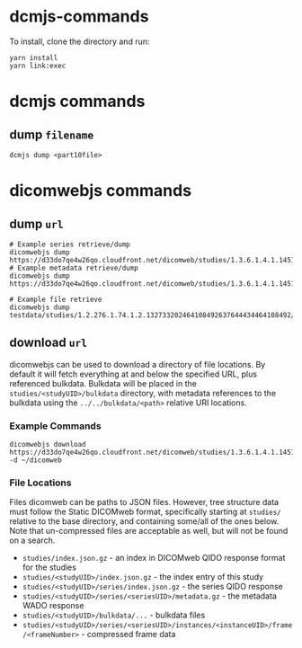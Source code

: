 # dcmjs-commands

To install, clone the directory and run:

```
yarn install
yarn link:exec
```

# dcmjs commands

## dump `filename`

```
dcmjs dump <part10file>
```

# dicomwebjs commands

## dump `url`

```
# Example series retrieve/dump
dicomwebjs dump https://d33do7qe4w26qo.cloudfront.net/dicomweb/studies/1.3.6.1.4.1.14519.5.2.1.4792.2001.105216574054253895819671475627/series
# Example metadata retrieve/dump
dicomwebjs dump https://d33do7qe4w26qo.cloudfront.net/dicomweb/studies/1.3.6.1.4.1.14519.5.2.1.4792.2001.105216574054253895819671475627/series/1.3.6.1.4.1.14519.5.2.1.4792.2001.323835191362867057104216682000/metadata

# Example file retrieve
dicomwebjs dump testdata/studies/1.2.276.1.74.1.2.132733202464108492637644434464108492/series/2.16.840.1.113883.3.8467.132733202477512857637644434477512857/metadata.gz
```

## download `url`
dicomwebjs can be used to download a directory of file locations.  By default it will fetch everything at and below the specified URL, plus referenced bulkdata.  Bulkdata will be
placed in the `studies/<studyUID>/bulkdata` directory, with metadata references to the bulkdata using the `../../bulkdata/<path>` relative URI locations.



### Example Commands
```
dicomwebjs download https://d33do7qe4w26qo.cloudfront.net/dicomweb/studies/1.3.6.1.4.1.14519.5.2.1.4792.2001.105216574054253895819671475627 -d ~/dicomweb
```


### File Locations
Files dicomweb can be paths to JSON files.  However, tree structure data must follow the Static DICOMweb format, specifically starting at `studies/` relative to the base directory, and containing some/all of the ones below.
Note that un-compressed files are acceptable as well, but will not be found on a search.

* `studies/index.json.gz` - an index in DICOMweb QIDO response format for the studies
* `studies/<studyUID>/index.json.gz` - the index entry of this study
* `studies/<studyUID>/series/index.json.gz` - the series QIDO response
* `studies/<studyUID>/series/<seriesUID>/metadata.gz` - the metadata WADO response
* `studies/<studyUID>/bulkdata/...` - bulkdata files
* `studies/<studyUID>/series/<seriesUID>/instances/<instanceUID>/frame/<frameNumber>` - compressed frame data
